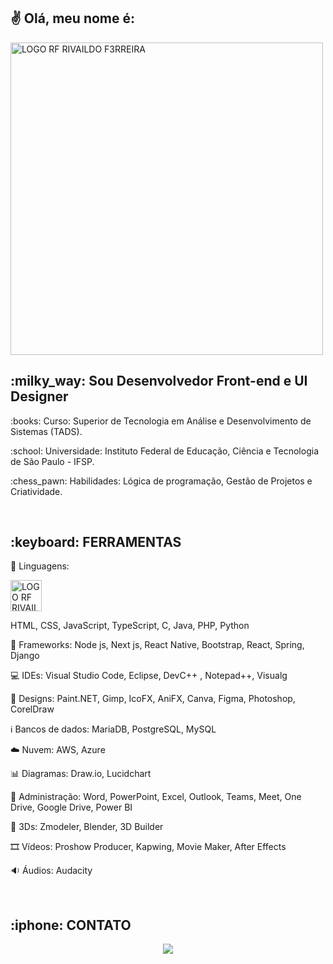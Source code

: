 <h2>
✌️ Olá, meu nome é:
</h2>

<p>
<a href="https://github.com/F3RREIRA">
<img alt="LOGO RF RIVAILDO F3RREIRA" title="rivaildo ferreira" src="https://github.com/F3RREIRA/Portifolio/blob/main/github/logo.png" width="500px" align="center"/>
</p>
</a>

<h2>:milky_way: Sou Desenvolvedor Front-end e UI Designer</h2>

<p>:books: Curso: Superior de Tecnologia em Análise e Desenvolvimento de Sistemas (TADS).</p>

<p>:school: Universidade: Instituto Federal de Educação, Ciência e Tecnologia de São Paulo - IFSP.</p>
  
<p>:chess_pawn: Habilidades: Lógica de programação, Gestão de Projetos e Criatividade.</p>

<br>
<h2>:keyboard: FERRAMENTAS</h2>

:symbols: Linguagens: 
<p>
<a href="https://github.com/F3RREIRA">
<img alt="LOGO RF RIVAILDO F3RREIRA" title="HTML" src="https://github.com/F3RREIRA/Github/blob/main/LogoHTML.png" width="50px"/>
</a>




</p>

HTML, CSS, JavaScript, TypeScript, C, Java, PHP, Python

 📑 Frameworks:
Node js, Next js, React Native, Bootstrap, React, Spring, Django
 
:computer: IDEs: 
Visual Studio Code, Eclipse, DevC++ , Notepad++, Visualg

:art: Designs:
Paint.NET, Gimp, IcoFX, AniFX, Canva, Figma, Photoshop, CorelDraw

:information_source: Bancos de dados:
MariaDB, PostgreSQL, MySQL

:cloud: Nuvem:
AWS, Azure

:bar_chart: Diagramas:
Draw.io, Lucidchart

📇 Administração:
Word, PowerPoint, Excel, Outlook, Teams, Meet, One Drive, Google Drive, Power BI

🗿 3Ds:
Zmodeler, Blender, 3D Builder

🎞️ Vídeos:
Proshow Producer, Kapwing, Movie Maker, After Effects

🔉
Áudios:
Audacity

<br>
<h2> :iphone: CONTATO</h2> 

<p align="center">
<a href="https://www.linkedin.com/in/rivaildoferreira" alt="Linkedin"> 
<img src="https://img.shields.io/badge/LinkedIn-0077B5?style=for-the-badge&logo=linkedin&logoColor=white&link=https://www.linkedin.com/in/rivaildoferreira"/> 
</a>

<!--<a href="https://www.linkedin.com/in/rivaildoferreira" alt="Hotmail"> 
<img src="https://img.shields.io/badge/LinkedIn-0077B5?style=for-the-badge&logo=hotmail&logoColor=white&link=https://www.linkedin.com/in/rivaildoferreira"/>
</a>

<a href="https://www.linkedin.com/in/rivaildoferreira" alt="Gmail"> 
<img src="https://img.shields.io/badge/LinkedIn-0077B5?style=for-the-badge&logo=gmail&logoColor=white&link=https://www.linkedin.com/in/rivaildoferreira"/>
</a>-->

</p>
</h3>
